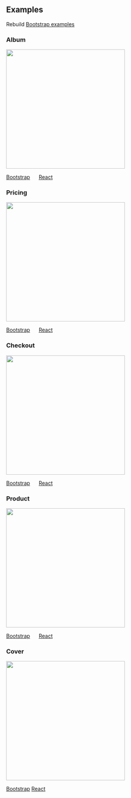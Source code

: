 ## Examples

Rebuild [Bootstrap examples](https://getbootstrap.com/docs/4.1/examples/)

### Album

<img src="https://getbootstrap.com/docs/4.1/examples/screenshots/album.png" width="320" />

[Bootstrap](https://getbootstrap.com/docs/4.1/examples/album/)
&nbsp;&nbsp;&nbsp;&nbsp;
[React](https://github.com/richardzcode/bootstrap-4-react/blob/master/example/Album.js)

### Pricing

<img src="https://getbootstrap.com/docs/4.1/examples/screenshots/pricing.png" width="320" />

[Bootstrap](https://getbootstrap.com/docs/4.1/examples/pricing/)
&nbsp;&nbsp;&nbsp;&nbsp;
[React](https://github.com/richardzcode/bootstrap-4-react/blob/master/example/Pricing.js)

### Checkout

<img src="https://getbootstrap.com/docs/4.1/examples/screenshots/checkout.png" width="320" />

[Bootstrap](https://getbootstrap.com/docs/4.1/examples/checkout/)
&nbsp;&nbsp;&nbsp;&nbsp;
[React](https://github.com/richardzcode/bootstrap-4-react/blob/master/example/Checkout.js)

### Product

<img src="https://getbootstrap.com/docs/4.1/examples/screenshots/product.png" width="320" />

[Bootstrap](https://getbootstrap.com/docs/4.1/examples/product/)
&nbsp;&nbsp;&nbsp;&nbsp;
[React](https://github.com/richardzcode/bootstrap-4-react/blob/master/example/Product.js)

### Cover

<img src="https://getbootstrap.com/docs/4.1/examples/screenshots/cover.png" width="320" />

[Bootstrap](https://getbootstrap.com/docs/4.1/examples/cover/)
[React](https://github.com/richardzcode/bootstrap-4-react/blob/master/example/Cover.js)
